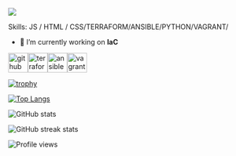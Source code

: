 ![](https://www.itprotoday.com/sites/itprotoday.com/files/styles/article_featured_retina/public/programming%20evolution.jpg?itok=WTj9-yNz)


Skills: JS / HTML / CSS/TERRAFORM/ANSIBLE/PYTHON/VAGRANT/

- 🔭 I’m currently working on **IaC** 


[<img src='https://github.com/yalait/yalait.github.io/blob/main/logos/icons8-github%20(1).svg' alt='github' height='40'>](https://github.com/yalait)[<img src='https://github.com/yalait/yalait.github.io/blob/main/logos/terraform-icon-svgrepo-com.svg' alt='terraform' height='40'>](https://app.terraform.io/app/4technology/workspaces)[<img src='https://github.com/yalait/yalait.github.io/blob/main/logos/icons8-ansible.svg' alt='ansible' height='40'>](https://www.ansible.com/)[<img src='https://github.com/yalait/yalait.github.io/blob/main/logos/vagrant-icon-svgrepo-com.svg' alt='vagrant' height='40'>](https://www.vagrantup.com/)

[![trophy](https://github-profile-trophy.vercel.app/?username=yalait)](https://github.com/ryo-ma/github-profile-trophy)

[![Top Langs](https://github-readme-stats.vercel.app/api/top-langs/?username=yalait)](https://github.com/anuraghazra/github-readme-stats)

![GitHub stats](https://github-readme-stats.vercel.app/api?username=yalait&show_icons=true)  

![GitHub streak stats](https://github-readme-streak-stats.herokuapp.com/?user=yalait)  

![Profile views](https://gpvc.arturio.dev/yalait)  
